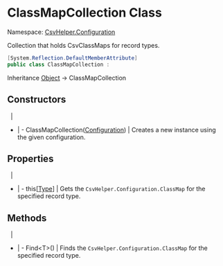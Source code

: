 # ClassMapCollection Class

Namespace: [CsvHelper.Configuration](/api/CsvHelper.Configuration)

Collection that holds CsvClassMaps for record types.

```cs
[System.Reflection.DefaultMemberAttribute]
public class ClassMapCollection : 
```

Inheritance [Object](https://docs.microsoft.com/en-us/dotnet/api/system.object) -> ClassMapCollection

## Constructors
&nbsp; | &nbsp;
- | -
ClassMapCollection([Configuration](/api/CsvHelper.Configuration/Configuration)) | Creates a new instance using the given configuration.

## Properties
&nbsp; | &nbsp;
- | -
this[[Type](https://docs.microsoft.com/en-us/dotnet/api/system.type)] | Gets the ``CsvHelper.Configuration.ClassMap`` for the specified record type.

## Methods
&nbsp; | &nbsp;
- | -
Find&lt;T&gt;() | Finds the ``CsvHelper.Configuration.ClassMap`` for the specified record type.

